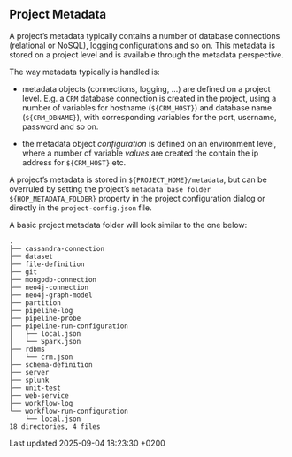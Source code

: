 <div id="header">

</div>

<div id="content">

<div class="sect1">

## Project Metadata

<div class="sectionbody">

<div class="paragraph">

A project’s metadata typically contains a number of database connections (relational or NoSQL), logging configurations and so on. This metadata is stored on a project level and is available through the metadata perspective.

</div>

<div class="paragraph">

The way metadata typically is handled is:

</div>

<div class="ulist">

  - metadata objects (connections, logging, …​) are defined on a project level. E.g. a `CRM` database connection is created in the project, using a number of variables for hostname (`${CRM_HOST}`) and database name (`${CRM_DBNAME}`), with corresponding variables for the port, username, password and so on.

  - the metadata object *configuration* is defined on an environment level, where a number of variable *values* are created the contain the ip address for `${CRM_HOST}` etc.

</div>

<div class="paragraph">

A project’s metadata is stored in `${PROJECT_HOME}/metadata`, but can be overruled by setting the project’s `metadata base folder ${HOP_METADATA_FOLDER}` property in the project configuration dialog or directly in the `project-config.json` file.

</div>

<div class="paragraph">

A basic project metadata folder will look similar to the one below:

</div>

<div class="listingblock">

<div class="content">

``` highlight
.
├── cassandra-connection
├── dataset
├── file-definition
├── git
├── mongodb-connection
├── neo4j-connection
├── neo4j-graph-model
├── partition
├── pipeline-log
├── pipeline-probe
├── pipeline-run-configuration
│   ├── local.json
│   └── Spark.json
├── rdbms
│   └── crm.json
├── schema-definition
├── server
├── splunk
├── unit-test
├── web-service
├── workflow-log
└── workflow-run-configuration
    └── local.json
18 directories, 4 files
```

</div>

</div>

</div>

</div>

</div>

<div id="footer">

<div id="footer-text">

Last updated 2025-09-04 18:23:30 +0200

</div>

</div>
